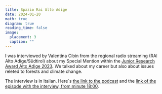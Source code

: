 ```yaml
---
title: Spazio Rai Alto Adige
date: 2024-01-20
math: true
diagram: true
reading_time: false  
image:
  placement: 3
  caption: ""
---
```


I was interviewed by Valentina Cibin from the regional radio streaming (RAI Alto Adige/Südtirol) about my Special Mention within the [Junior Research Award Alto Adige 2023](https://news.provincia.bz.it/it/news/lo-junior-research-award-alto-adige-2023-va-a-barbara-gross). We talked about my career but also about issues releted to forests and climate change.

The interview is in Italian. Here´s [the link to the podcast](http://www.raibz.rai.it/feed.php?id=102) and the [link of the episode with the interview, from minute 18:00](https://raibz.rai.it/streaming/Netia_Export/f0a3b308-cffc-4aa3-879e-453ae57e3b6e.mp3).  



